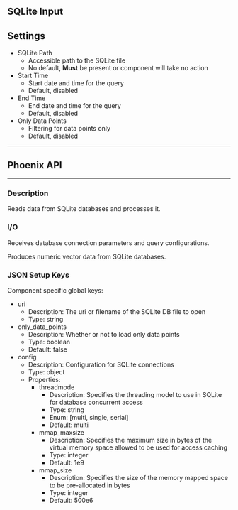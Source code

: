 ## SQLite Input
## Settings

- SQLite Path
	- Accessible path to the SQLite file
	- No default, **Must** be present or component will take no action
- Start Time
    - Start date and time for the query
    - Default, disabled
- End Time
    - End date and time for the query
    - Default, disabled
- Only Data Points
    - Filtering for data points only
    - Default, disabled
___
## Phoenix API
___
### Description

Reads data from SQLite databases and processes it.

### I/O

Receives database connection parameters and query configurations.

Produces numeric vector data from SQLite databases.

### JSON Setup Keys

Component specific global keys:
- uri
  - Description: The uri or filename of the SQLite DB file to open
  - Type: string
- only_data_points
  - Description: Whether or not to load only data points
  - Type: boolean
  - Default: false
- config
  - Description: Configuration for SQLite connections
  - Type: object
  - Properties:
    - threadmode
      - Description: Specifies the threading model to use in SQLite for database concurrent access
      - Type: string
      - Enum: [multi, single, serial]
      - Default: multi
    - mmap_maxsize
      - Description: Specifies the maximum size in bytes of the virtual memory space allowed to be used for access caching
      - Type: integer
      - Default: 1e9
    - mmap_size
      - Description: Specifies the size of the memory mapped space to be pre-allocated in bytes
      - Type: integer
      - Default: 500e6
